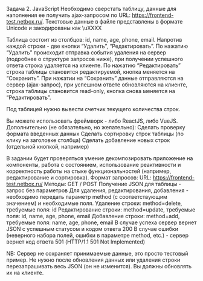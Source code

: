 

Задача 2. JavaScript
Необходимо сверстать таблицу, данные для наполнения ее получить ajax-запросом по URL: https://frontend-test.netbox.ru/. Текстовые данные в файле представлены в формате Unicode и закодированы как \uXXXX

Таблица состоит из столбцов: id, name, age, phone, email.
Напротив каждой строки - две кнопки “Удалить”, “Редактировать”.
По нажатию “Удалить” происходит отправка события удаления на сервер (подробнее о структуре запросов ниже), при получении успешного ответа строка удаляется на клиенте.
По нажатию “Редактировать” строка таблицы становится редактируемой, кнопка меняется на “Сохранить”. При нажатии на “Сохранить” данные отправляются на сервер (ajax-запрос), при успешном ответе обновляются на клиенте, строка таблицы становится read-only, кнопка снова меняется на “Редактировать”.

Под таблицей нужно вывести счетчик текущего количества строк.


Вы можете использовать фреймворк - либо ReactJS, либо VueJS. 
Дополнительно (не обязательно, но желательно):
Сделать проверку формата введенных данных 
Сделать сортировку строк таблицы (по клику на заголовке столбца)
Сделать добавление новых строк (отдельной кнопкой, например)

В задании будет проверяться умение декомпозировать приложение на компоненты, работа с состоянием, использование реактивности и корректность работы на стыке функциональностей (например, редактирование и сортировка).
Формат запросов:
URL: https://frontend-test.netbox.ru/
Методы: GET / POST
Получение JSON для таблицы - запрос без параметров
Для удаления, редактирования, добавления - необходимо передать параметр method (с соответствующим значением) и необходимые поля.
Удаление строки: method=delete, требуемые поля: id
Редактирование строки: method=update, требуемые поля: id, name, age, phone, email
Добавление строки: method=add, требуемые поля: name, age, phone, email
В случае успеха сервер вернет JSON с успешным статусом и кодом ответа 200
В случае ошибки (неверного набора полей, ошибки в параметре method, etc.) - сервер вернет код ответа 501 (HTTP/1.1 501 Not Implemented)

NB: Сервер не сохраняет принимаемые данные, это просто тестовый пример. Не нужно после обновления данных или удаления строки перезапрашивать весь JSON (он не изменится). Вы должны обновлять их на клиенте.



